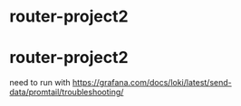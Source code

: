# router-project2
# router-project2

need to run with https://grafana.com/docs/loki/latest/send-data/promtail/troubleshooting/
